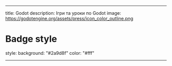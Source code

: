 ---

title: Godot
description: Ігри та уроки по Godot
image: https://godotengine.org/assets/press/icon_color_outline.png

# Badge style

style:
    background: "#2a9d8f"
    color: "#fff"

---